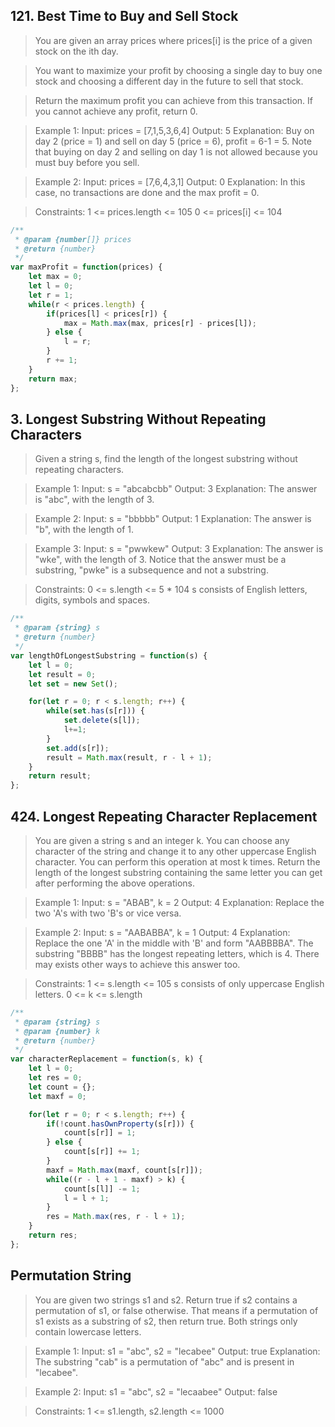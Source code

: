 ## 121. Best Time to Buy and Sell Stock

> You are given an array prices where prices[i] is the price of a given stock on the ith day.

> You want to maximize your profit by choosing a single day to buy one stock and choosing a different day in the future to sell that stock.

> Return the maximum profit you can achieve from this transaction. If you cannot achieve any profit, return 0.

 > Example 1:
Input: prices = [7,1,5,3,6,4]
Output: 5
Explanation: Buy on day 2 (price = 1) and sell on day 5 (price = 6), profit = 6-1 = 5.
Note that buying on day 2 and selling on day 1 is not allowed because you must buy before you sell.

> Example 2:
Input: prices = [7,6,4,3,1]
Output: 0
Explanation: In this case, no transactions are done and the max profit = 0.
 

> Constraints:
1 <= prices.length <= 105
0 <= prices[i] <= 104

```js
/**
 * @param {number[]} prices
 * @return {number}
 */
var maxProfit = function(prices) {
    let max = 0;
    let l = 0;
    let r = 1;
    while(r < prices.length) {
        if(prices[l] < prices[r]) {
            max = Math.max(max, prices[r] - prices[l]);
        } else {
            l = r;
        }
        r += 1;
    }
    return max;
};
```

## 3. Longest Substring Without Repeating Characters
> Given a string s, find the length of the longest 
substring without repeating characters.

> Example 1:
Input: s = "abcabcbb"
Output: 3
Explanation: The answer is "abc", with the length of 3.

> Example 2:
Input: s = "bbbbb"
Output: 1
Explanation: The answer is "b", with the length of 1.

> Example 3:
Input: s = "pwwkew"
Output: 3
Explanation: The answer is "wke", with the length of 3.
Notice that the answer must be a substring, "pwke" is a subsequence and not a substring.
 
> Constraints:
0 <= s.length <= 5 * 104
s consists of English letters, digits, symbols and spaces.

```js
/**
 * @param {string} s
 * @return {number}
 */
var lengthOfLongestSubstring = function(s) {
    let l = 0;
    let result = 0;
    let set = new Set();

    for(let r = 0; r < s.length; r++) {
        while(set.has(s[r])) {
            set.delete(s[l]);
            l+=1;
        }
        set.add(s[r]);
        result = Math.max(result, r - l + 1);
    }
    return result;
};
```

## 424. Longest Repeating Character Replacement
> You are given a string s and an integer k. You can choose any character of the string and change it to any other uppercase English character. You can perform this operation at most k times.
Return the length of the longest substring containing the same letter you can get after performing the above operations.

> Example 1:
Input: s = "ABAB", k = 2
Output: 4
Explanation: Replace the two 'A's with two 'B's or vice versa.

> Example 2:
Input: s = "AABABBA", k = 1
Output: 4
Explanation: Replace the one 'A' in the middle with 'B' and form "AABBBBA".
The substring "BBBB" has the longest repeating letters, which is 4.
There may exists other ways to achieve this answer too.
 
> Constraints:
1 <= s.length <= 105
s consists of only uppercase English letters.
0 <= k <= s.length

```js
/**
 * @param {string} s
 * @param {number} k
 * @return {number}
 */
var characterReplacement = function(s, k) {
    let l = 0;
    let res = 0;
    let count = {};
    let maxf = 0;

    for(let r = 0; r < s.length; r++) {
        if(!count.hasOwnProperty(s[r])) {
            count[s[r]] = 1;
        } else {
            count[s[r]] += 1;
        }
        maxf = Math.max(maxf, count[s[r]]);
        while((r - l + 1 - maxf) > k) {
            count[s[l]] -= 1;
            l = l + 1;
        }
        res = Math.max(res, r - l + 1);
    }
    return res;
};
```
## Permutation String
> You are given two strings s1 and s2.
Return true if s2 contains a permutation of s1, or false otherwise. That means if a permutation of s1 exists as a substring of s2, then return true.
Both strings only contain lowercase letters.

> Example 1:
Input: s1 = "abc", s2 = "lecabee"
Output: true
Explanation: The substring "cab" is a permutation of "abc" and is present in "lecabee".

> Example 2:
Input: s1 = "abc", s2 = "lecaabee"
Output: false

> Constraints:
1 <= s1.length, s2.length <= 1000
